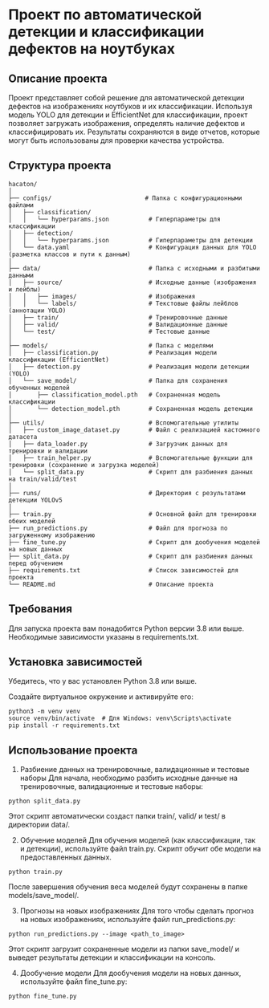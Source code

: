 # Проект по автоматической детекции и классификации дефектов на ноутбуках

## Описание проекта

Проект представляет собой решение для автоматической детекции дефектов на изображениях ноутбуков и их классификации. Используя модель YOLO для детекции и EfficientNet для классификации, проект позволяет загружать изображения, определять наличие дефектов и классифицировать их. Результаты сохраняются в виде отчетов, которые могут быть использованы для проверки качества устройства.

## Структура проекта

```plaintext
hacaton/
│
├── configs/                          # Папка с конфигурационными файлами
│   ├── classification/
│   │   └── hyperparams.json           # Гиперпараметры для классификации
│   ├── detection/
│   │   └── hyperparams.json           # Гиперпараметры для детекции
│   └── data.yaml                      # Конфигурация данных для YOLO (разметка классов и пути к данным)
│
├── data/                              # Папка с исходными и разбитыми данными
│   ├── source/                        # Исходные данные (изображения и лейблы)
│   │   ├── images/                    # Изображения
│   │   └── labels/                    # Текстовые файлы лейблов (аннотации YOLO)
│   ├── train/                         # Тренировочные данные
│   ├── valid/                         # Валидационные данные
│   └── test/                          # Тестовые данные
│
├── models/                            # Папка с моделями
│   ├── classification.py              # Реализация модели классификации (EfficientNet)
│   ├── detection.py                   # Реализация модели детекции (YOLO)
│   └── save_model/                    # Папка для сохранения обученных моделей
│       ├── classification_model.pth   # Сохраненная модель классификации
│       └── detection_model.pth        # Сохраненная модель детекции
│
├── utils/                             # Вспомогательные утилиты
│   ├── custom_image_dataset.py        # Файл с реализацией кастомного датасета
│   ├── data_loader.py                 # Загрузчик данных для тренировки и валидации
│   ├── train_helper.py                # Вспомогательные функции для тренировки (сохранение и загрузка моделей)
│   └── split_data.py                  # Скрипт для разбиения данных на train/valid/test
│
├── runs/                              # Директория с результатами детекции YOLOv5
│
├── train.py                           # Основной файл для тренировки обеих моделей
├── run_predictions.py                 # Файл для прогноза по загруженному изображению
├── fine_tune.py                       # Скрипт для дообучения моделей на новых данных
├── split_data.py                      # Скрипт для разбиения данных перед обучением
├── requirements.txt                   # Список зависимостей для проекта
└── README.md                          # Описание проекта
```

## Требования
Для запуска проекта вам понадобится Python версии 3.8 или выше. Необходимые зависимости указаны в requirements.txt.

## Установка зависимостей
Убедитесь, что у вас установлен Python 3.8 или выше.

Создайте виртуальное окружение и активируйте его:

```plaintext
python3 -m venv venv
source venv/bin/activate  # Для Windows: venv\Scripts\activate
pip install -r requirements.txt
```
## Использование проекта
1. Разбиение данных на тренировочные, валидационные и тестовые наборы
Для начала, необходимо разбить исходные данные на тренировочные, валидационные и тестовые наборы:

```plaintext
python split_data.py
```
Этот скрипт автоматически создаст папки train/, valid/ и test/ в директории data/.

2. Обучение моделей
Для обучения моделей (как классификации, так и детекции), используйте файл train.py. Скрипт обучит обе модели на предоставленных данных.
```plaintext
python train.py
```
После завершения обучения веса моделей будут сохранены в папке models/save_model/.

3. Прогнозы на новых изображениях
Для того чтобы сделать прогноз на новых изображениях, используйте файл run_predictions.py:
```plaintext
python run_predictions.py --image <path_to_image>
```
Этот скрипт загрузит сохраненные модели из папки save_model/ и выведет результаты детекции и классификации на консоль.

4. Дообучение модели
Для дообучения модели на новых данных, используйте файл fine_tune.py:
```plaintext
python fine_tune.py
```



